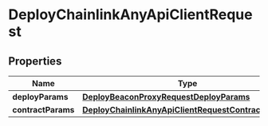 

# DeployChainlinkAnyApiClientRequest

## Properties

Name | Type | Description | Notes
------------ | ------------- | ------------- | -------------
**deployParams** | [**DeployBeaconProxyRequestDeployParams**](DeployBeaconProxyRequestDeployParams.md) |  | 
**contractParams** | [**DeployChainlinkAnyApiClientRequestContractParams**](DeployChainlinkAnyApiClientRequestContractParams.md) |  | 




